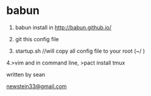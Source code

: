 # babun

1. babun install in http://babun.github.io/
2. git this config file 

3. startup.sh  //will copy all config file to your root (~/ )

4.>vim  and in command line, >pact install tmux


written by sean

newstein33@gmail.com


